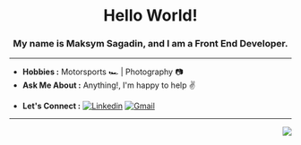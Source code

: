 <h1 align="center"> Hello World!</h1>

<h3 align="center"> My name is Maksym Sagadin, and I am a Front End Developer. </h3>

---------------------------------------------------------------------------------------------------------------------------------------------------------------------------------
<!-- ### About -->
<!-- -  **Main Focus :**  Web Development -->
<!-- -  **Learning :** Full-Stack :zap: | Open-Source :fire:	 -->
-  **Hobbies :** Motorsports 🏎️ | Photography 📷
-  **Ask Me About :** Anything!, I'm happy to help :v:
<!-- -  **Fun fact :** When most developer loves coffee:sweat_smile: But, I prefer tea :heart:  -->
-  **Let's Connect :** [![Linkedin](	https://img.shields.io/badge/LinkedIn-0077B5?style=for-the-badge&logo=linkedin&logoColor=white)](https://www.linkedin.com/maksymsagadin/)  [![Gmail](https://img.shields.io/badge/Gmail-D14836?style=for-the-badge&logo=gmail&logoColor=white)](mailto:maksym.sagadin@gmail.com) 

---------------------------------------------------------------------------------------------------------------------------------------------------------------------------------
<!-- ### Visitors  -->

<p align="right"> <img src="https://visitor-badge.glitch.me/badge?page_id=${your.username}.${your.repo.id}"/> </p>

<!-- ------------------------------------------------------------------------------------------------------------------------------------------------------------------------------- -->
<!-- Hi there, 👋
<p align="right"><img src="https://visitor-badge.glitch.me/badge?page_id=${your.username}.${your.repo.id}"/></p>

I am a Computer Science Student, currently in pre final year student at SSIPMT, Raipur

- 🌱 I’m currently learning Data Structure, AI
- 🤔 I’m looking for creating a projects in python 


- 📫 How to reach me: [![Linkedin Badge](https://img.shields.io/badge/-LinkedIn-blue?style=flat-square&logo=Linkedin&logoColor=white&link=[[https://www.linkedin.com/in/rubal-agrawal/](https://www.linkedin.com/in/maksym-sagadin/)](https://www.linkedin.com/in/maksym-sagadin/))]([https://www.linkedin.com/in/rubal-agrawal/](https://www.linkedin.com/in/maksym-sagadin/)) , [![Gmail Badge](https://img.shields.io/badge/-Gmail-c14438?style=flat-square&logo=Gmail&logoColor=white&link=mailto:maksym.sagadin@gmail.com)](mailto:maksym.sagadin@gmail.com)

 -->
